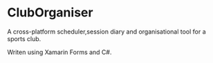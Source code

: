 # ClubOrganiser
A cross-platform scheduler,session diary and organisational tool for a sports club.

Writen using Xamarin Forms and C#.
